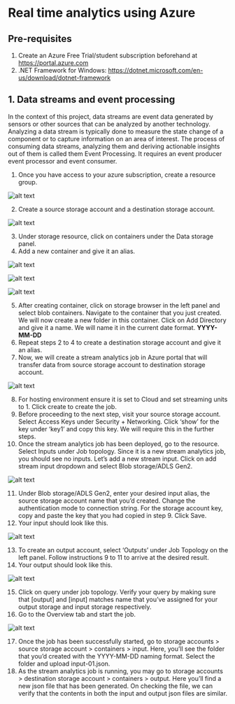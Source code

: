 # Real time analytics using Azure

## Pre-requisites
1.  Create an Azure Free Trial/student subscription beforehand at https://portal.azure.com
2. .NET Framework for Windows: https://dotnet.microsoft.com/en-us/download/dotnet-framework

## 1. Data streams and event processing

In the context of this project, data streams are event data generated by sensors or other sources that can be analyzed by another technology. Analyzing a data stream is typically done to measure the state change of a component or to capture information on an area of interest. The process of consuming data streams, analyzing them and deriving actionable insights out of them is called them Event Processing. It requires an event producer event processor and event consumer. 

1. Once you have access to your azure subscription, create a resource group.

![alt text](ref/img1.png)

2. Create a source storage account and a destination storage account. 

![alt text](ref/img2.png)

3. Under storage resource, click on containers under the Data storage panel. 
4. Add a new container and give it an alias.

![alt text](ref/img3.png)

![alt text](ref/img4.png)

![alt text](ref/img5.png)


5. After creating container, click on storage browser in the left panel and select blob containers. Navigate to the container that you just created. We will now create a new folder in this container. Click on Add Directory and give it a name. We will name it in the current date format. **YYYY-MM-DD**
6. Repeat steps 2 to 4 to create a destination storage account and give it an alias.
7. Now, we will create a stream analytics job in Azure portal that will transfer data from source storage account to destination storage account. 

![alt text](ref/img6.png)

8. For hosting environment ensure it is set to Cloud and set streaming units to 1. Click create to create the job. 
9. Before proceeding to the next step, visit your source storage account. Select Access Keys under Security + Networking. Click ‘show’ for the key under ‘key1’ and copy this key. We will require this in the further steps.
10. Once the stream analytics job has been deployed, go to the resource. Select Inputs under Job topology. Since it is a new stream analytics job, you should see no inputs. Let’s add a new stream input. Click on add stream input dropdown and select Blob storage/ADLS Gen2. 

![alt text](ref/img7.png)

11. Under Blob storage/ADLS Gen2, enter your desired input alias, the source storage account name that you’d created. Change the authentication mode to connection string. For the storage account key, copy and paste the key that you had copied in step 9. Click Save.
12. Your input should look like this.

![alt text](ref/img8.png)

13. To create an output account, select ‘Outputs’ under Job Topology on the left panel. Follow instructions 9 to 11 to arrive at the desired result.
14. Your output should look like this.

![alt text](ref/img9.png)

15. Click on query under job topology. Verify your query by making sure that [output] and [input] matches name that you’ve assigned for your output storage and input storage respectively.
16. Go to the Overview tab and start the job.

![alt text](ref/img10.png)

17. Once the job has been successfully started, go to storage accounts > source storage account > containers > input. Here, you’ll see the folder that you’d created with the YYYY-MM-DD naming format. Select the folder and upload input-01.json. 
18. As the stream analytics job is running, you may go to storage accounts > destination storage account > containers > output. Here you’ll find a new json file that has been generated. On checking the file, we can verify that the contents in both the input and output json files are similar.  
